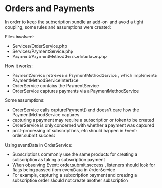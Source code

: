 # Orders and Payments

In order to keep the subscription bundle an add-on,
 and avoid a tight coupling, some rules and assumptions were created:

Files involved:

* Services/OrderService.php
* Services/PaymentService.php
* Payment/PaymentMethodServiceInterface.php

How it works:

* PaymentService retrieves a PaymentMethodService , which implements PaymentMethodServiceInterface
* OrderService contains the PaymentService
* OrderService captures payments via a PaymentMethodService

Some assumptions:

* OrderService calls capturePayment() and doesn't care how the PaymentMethodService captures
* capturing a payment may require a subscription or token to be created
* OrderService is only concerned with whether a payment was captured
* post-processing of subscriptions, etc should happen in Event: order.submit.success

Using eventData in OrderService:

* Subscriptions commonly use the same products for creating a subscription as taking a subscription payment
* When observing Event: order.submit.success , listeners should look for flags being passed from eventData in OrderService
* For example, capturing a subscription payment and creating a subscription order should not create another subscription
